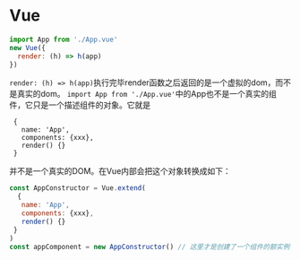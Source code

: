 # Vue

```js
import App from './App.vue'
new Vue({
  render: (h) => h(app)
})
```

`render: (h) => h(app)`执行完毕render函数之后返回的是一个虚拟的dom，而不是真实的dom。
`import App from './App.vue'`中的App也不是一个真实的组件，它只是一个描述组件的对象。它就是

```vue
 {
   name: 'App',
   components: {xxx},
   render() {}
 }
```

并不是一个真实的DOM。在Vue内部会把这个对象转换成如下：

```js
const AppConstructor = Vue.extend(
  {
   name: 'App',
   components: {xxx},
   render() {}
 }
)
const appComponent = new AppConstructor() // 这里才是创建了一个组件的额实例
```
